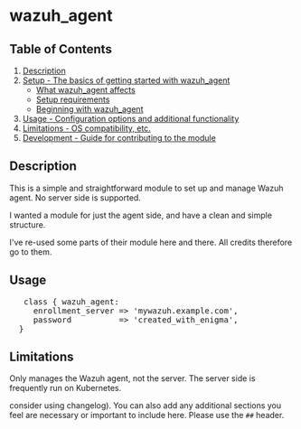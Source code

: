 # wazuh_agent

## Table of Contents

1. [Description](#description)
1. [Setup - The basics of getting started with wazuh_agent](#setup)
    * [What wazuh_agent affects](#what-wazuh_agent-affects)
    * [Setup requirements](#setup-requirements)
    * [Beginning with wazuh_agent](#beginning-with-wazuh_agent)
1. [Usage - Configuration options and additional functionality](#usage)
1. [Limitations - OS compatibility, etc.](#limitations)
1. [Development - Guide for contributing to the module](#development)

## Description

This is a simple and straightforward module to set up and manage Wazuh
agent. No server side is supported.

I wanted a module for just the agent side, and have a clean and simple
structure.

I've re-used some parts of their module here and there. All credits 
therefore go to them.

## Usage

<pre>
   class { wazuh_agent:
     enrollment_server => 'mywazuh.example.com',
     password          => 'created_with_enigma',
  }
</pre>

## Limitations

Only manages the Wazuh agent, not the server. The server side is frequently run
on Kubernetes.

consider using changelog). You can also add any additional sections you feel are
necessary or important to include here. Please use the `##` header.

[1]: https://puppet.com/docs/pdk/latest/pdk_generating_modules.html
[2]: https://puppet.com/docs/puppet/latest/puppet_strings.html
[3]: https://puppet.com/docs/puppet/latest/puppet_strings_style.html
